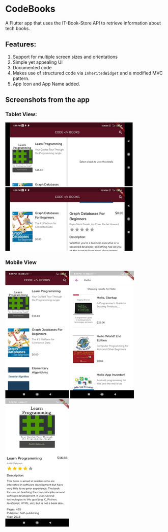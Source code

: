 # CodeBooks

A Flutter app that uses the IT-Book-Store API to retrieve information about tech books.

## Features:
1. Support for multiple screen sizes and orientations
2. Simple yet appealing UI
3. Documented code
4. Makes use of structured code via `InheritedWidget` and a modified MVC pattern.
5. App Icon and App Name added.

## Screenshots from the app

### Tablet View:
<img src="https://github.com/harshadmanglani/codebooks_app/blob/master/screenshots/1.jpeg" width = "400" height = "200">
<img src="https://github.com/harshadmanglani/codebooks_app/blob/master/screenshots/4.jpeg" width = "400" height = "200">

### Mobile View
<img src="https://github.com/harshadmanglani/codebooks_app/blob/master/screenshots/2.jpeg" height = "400" width = "200">
<img src="https://github.com/harshadmanglani/codebooks_app/blob/master/screenshots/3.jpeg" height = "400" width = "200">
<img src="https://github.com/harshadmanglani/codebooks_app/blob/master/screenshots/5.jpeg" height = "400" width = "200">